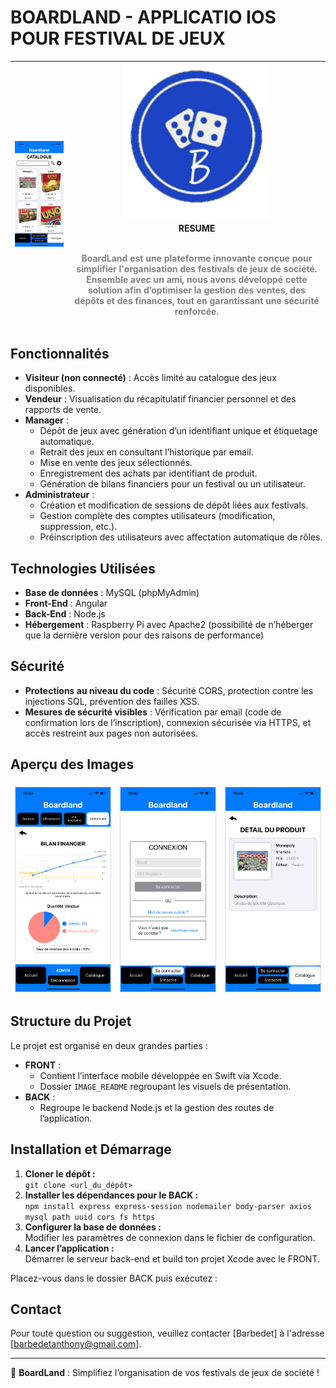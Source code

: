 # BOARDLAND - APPLICATIO IOS POUR FESTIVAL DE JEUX


| <img src="FRONT/IMAGE_README/top.PNG" alt="Catalogue View" style="width:100%;"> | <div align="center"><img src="FRONT/IMAGE_README/LOGO_BO.PNG" alt="Logo BoardLand" width="60%"><br><strong>RESUME</strong><br><br><p style="color:grey;">BoardLand est une plateforme innovante conçue pour simplifier l'organisation des festivals de jeux de société. Ensemble avec un ami, nous avons développé cette solution afin d’optimiser la gestion des ventes, des dépôts et des finances, tout en garantissant une sécurité renforcée.</p></div> |
| --- | --- |


## Fonctionnalités

- **Visiteur (non connecté)** : Accès limité au catalogue des jeux disponibles.
- **Vendeur** : Visualisation du récapitulatif financier personnel et des rapports de vente.
- **Manager** :
  - Dépôt de jeux avec génération d’un identifiant unique et étiquetage automatique.
  - Retrait des jeux en consultant l’historique par email.
  - Mise en vente des jeux sélectionnés.
  - Enregistrement des achats par identifiant de produit.
  - Génération de bilans financiers pour un festival ou un utilisateur.
- **Administrateur** :
  - Création et modification de sessions de dépôt liées aux festivals.
  - Gestion complète des comptes utilisateurs (modification, suppression, etc.).
  - Préinscription des utilisateurs avec affectation automatique de rôles.

## Technologies Utilisées

- **Base de données** : MySQL (phpMyAdmin)
- **Front-End** : Angular
- **Back-End** : Node.js
- **Hébergement** : Raspberry Pi avec Apache2 (possibilité de n’héberger que la dernière version pour des raisons de performance)

## Sécurité

- **Protections au niveau du code** : Sécurité CORS, protection contre les injections SQL, prévention des failles XSS.
- **Mesures de sécurité visibles** : Vérification par email (code de confirmation lors de l’inscription), connexion sécurisée via HTTPS, et accès restreint aux pages non autorisées.

## Aperçu des Images

<div style="display: flex; justify-content: space-around; align-items: center;">
  <img src="FRONT/IMAGE_README/1.PNG" alt="Aperçu 1" style="width:30%; margin: 5px; border: 1px solid #ddd;">
  <img src="FRONT/IMAGE_README/2.PNG" alt="Aperçu 2" style="width:30%; margin: 5px; border: 1px solid #ddd;">
  <img src="FRONT/IMAGE_README/3.PNG" alt="Aperçu 3" style="width:30%; margin: 5px; border: 1px solid #ddd;">
</div>

## Structure du Projet

Le projet est organisé en deux grandes parties :

- **FRONT** : 
  - Contient l’interface mobile développée en Swift via Xcode.
  - Dossier `IMAGE_README` regroupant les visuels de présentation.
- **BACK** :
  - Regroupe le backend Node.js et la gestion des routes de l’application.

## Installation et Démarrage

1. **Cloner le dépôt :**  
   `git clone <url_du_dépôt>`
2. **Installer les dépendances pour le BACK :**  
 `npm install express express-session nodemailer body-parser axios mysql path uuid cors fs https`
3. **Configurer la base de données :**  
   Modifier les paramètres de connexion dans le fichier de configuration.
4. **Lancer l’application :**  
   Démarrer le serveur back-end et build ton projet Xcode avec le FRONT.


Placez-vous dans le dossier BACK puis exécutez :

## Contact

Pour toute question ou suggestion, veuillez contacter [Barbedet] à l'adresse [barbedetanthony@gmail.com].

---

🚀 **BoardLand** : Simplifiez l’organisation de vos festivals de jeux de société !
